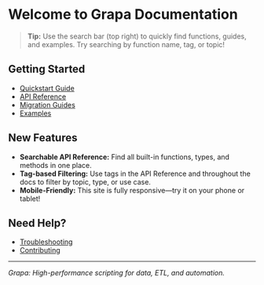 # Welcome to Grapa Documentation

> **Tip:** Use the search bar (top right) to quickly find functions, guides, and examples. Try searching by function name, tag, or topic!

## Getting Started
- [Quickstart Guide](GETTING_STARTED.md)
- [API Reference](FUNCTION_QUICK_REFERENCE.md)
- [Migration Guides](PYTHON_TO_GRAPA_MIGRATION.md)
- [Examples](EXAMPLES.md)

## New Features
- **Searchable API Reference:** Find all built-in functions, types, and methods in one place.
- **Tag-based Filtering:** Use tags in the API Reference and throughout the docs to filter by topic, type, or use case.
- **Mobile-Friendly:** This site is fully responsive—try it on your phone or tablet!

## Need Help?
- [Troubleshooting](TROUBLESHOOTING.md)
- [Contributing](../../CONTRIBUTING.md)

---

*Grapa: High-performance scripting for data, ETL, and automation.*
